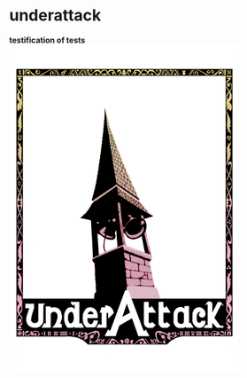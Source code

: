# underattack
<b>testification of tests</b>
<img src="UnderAttackLogo.png" width="416" height="588">
